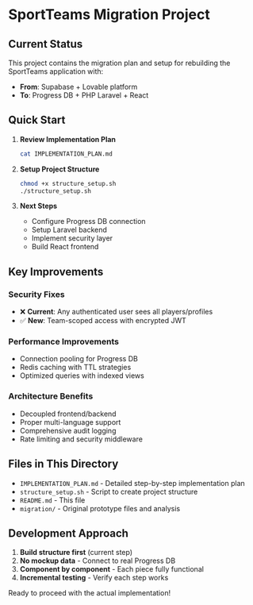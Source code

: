 # SportTeams Migration Project

## Current Status
This project contains the migration plan and setup for rebuilding the SportTeams application with:

- **From**: Supabase + Lovable platform
- **To**: Progress DB + PHP Laravel + React

## Quick Start

1. **Review Implementation Plan**
   ```bash
   cat IMPLEMENTATION_PLAN.md
   ```

2. **Setup Project Structure**
   ```bash
   chmod +x structure_setup.sh
   ./structure_setup.sh
   ```

3. **Next Steps**
   - Configure Progress DB connection
   - Setup Laravel backend
   - Implement security layer
   - Build React frontend

## Key Improvements

### Security Fixes
- ❌ **Current**: Any authenticated user sees all players/profiles
- ✅ **New**: Team-scoped access with encrypted JWT

### Performance Improvements
- Connection pooling for Progress DB
- Redis caching with TTL strategies
- Optimized queries with indexed views

### Architecture Benefits
- Decoupled frontend/backend
- Proper multi-language support
- Comprehensive audit logging
- Rate limiting and security middleware

## Files in This Directory

- `IMPLEMENTATION_PLAN.md` - Detailed step-by-step implementation plan
- `structure_setup.sh` - Script to create project structure  
- `README.md` - This file
- `migration/` - Original prototype files and analysis

## Development Approach

1. **Build structure first** (current step)
2. **No mockup data** - Connect to real Progress DB
3. **Component by component** - Each piece fully functional
4. **Incremental testing** - Verify each step works

Ready to proceed with the actual implementation!